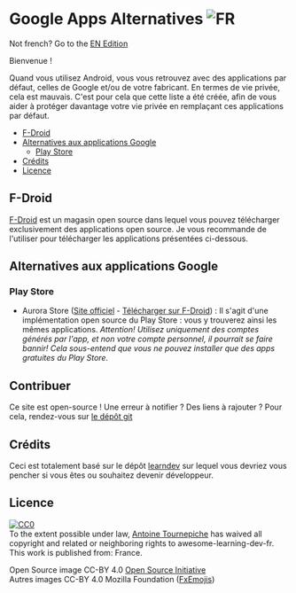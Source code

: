 # Google Apps Alternatives ![FR](https://raw.githubusercontent.com/AntoineJT/gapps-alternatives/master/medias/franceflag.png)

Not french? Go to the [EN Edition](/en)

Bienvenue !

Quand vous utilisez Android, vous vous retrouvez avec des applications par défaut, celles de Google et/ou de votre fabricant. En termes de vie privée, cela est mauvais.
C'est pour cela que cette liste a été créée, afin de vous aider à protéger davantage votre vie privée en remplaçant ces applications par défaut.

- [F-Droid](#f-droid)
- [Alternatives aux applications Google](#alternatives-aux-applications-google)
  - [Play Store](#play-store)
- [Crédits](#cr%C3%A9dits)
- [Licence](#licence)

## F-Droid

[F-Droid](https://f-droid.org) est un magasin open source dans lequel vous pouvez télécharger exclusivement des applications open source.
Je vous recommande de l'utiliser pour télécharger les applications présentées ci-dessous.

## Alternatives aux applications Google

### Play Store

* Aurora Store ([Site officiel](http://auroraoss.com/) - [Télécharger sur F-Droid](https://f-droid.org/app/com.aurora.store)) : Il s'agit d'une implémentation open source du Play Store : vous y trouverez ainsi les mêmes applications. *Attention! Utilisez uniquement des comptes générés par l'app, et non votre compte personnel, il pourrait se faire bannir! Cela sous-entend que vous ne pouvez installer que des apps gratuites du Play Store.*

## Contribuer

Ce site est open-source ! Une erreur à notifier ? Des liens à rajouter ? Pour cela, rendez-vous sur [le dépôt git](https://github.com/AntoineJT/gapps-alternatives)

## Crédits

Ceci est totalement basé sur le dépôt [learndev](https://github.com/learndev-info/awesome-learning-dev-fr) sur lequel vous devriez vous pencher si vous êtes ou souhaitez devenir développeur.

## Licence

<p xmlns:dct="http://purl.org/dc/terms/" xmlns:vcard="http://www.w3.org/2001/vcard-rdf/3.0#">
  <a rel="license"
     href="http://creativecommons.org/publicdomain/zero/1.0/">
    <img src="https://licensebuttons.net/p/zero/1.0/88x31.png" style="border-style: none;" alt="CC0" />
  </a>
  <br />
  To the extent possible under law,
  <a rel="dct:publisher"
     href="https://github.com/AntoineJT/gapps-alternatives">
    <span property="dct:title">Antoine Tournepiche</span></a>
  has waived all copyright and related or neighboring rights to
  <span property="dct:title">awesome-learning-dev-fr</span>.
This work is published from:
<span property="vcard:Country" datatype="dct:ISO3166"
      content="FR" about="https://github.com/AntoineJT/gapps-alternatives">
  France</span>.
</p>

Open Source image CC-BY 4.0 [Open Source Initiative](https://opensource.org/)<br>
Autres images CC-BY 4.0 Mozilla Foundation ([FxEmojis](https://github.com/mozilla/fxemoji))
